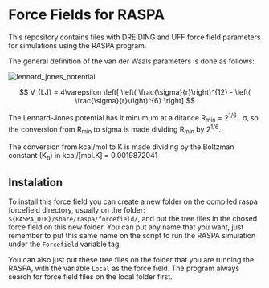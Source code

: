 # Force Fields for RASPA

This repository contains files with DREIDING and UFF force field parameters for simulations using the RASPA program. 

The general definition of the van der Waals parameters is done as follows:

![lennard_jones_potential](https://github.com/lipelopesoliveira/ForceFields/assets/33868364/dbdc9411-036f-49ec-8295-5915adfd1433)

$$
V_{LJ} = 4\varepsilon \left[ \left( \frac{\sigma}{r}\right)^{12} - \left( \frac{\sigma}{r}\right)^{6} \right]
$$

The Lennard-Jones potential has it minumum at a ditance R<sub>min</sub> = 2<sup>1/6</sup> . σ, so the conversion from R<sub>min</sub> to sigma is made dividing R<sub>min</sub> by 2<sup>1/6</sup>.

The conversion from kcal/mol to K is made dividing by the Boltzman constant (K<sub>b</sub>) in kcal/[mol.K] = 0.0019872041


## Instalation 

To install this force field you can create a new folder on the compiled raspa forcefield directory, usually on the folder: `${RASPA_DIR}/share/raspa/forcefield/`, and put the tree files in the chosed force field on this new folder. You can put any name that you want, just remember to put this same name on the script to run the RASPA simulation under the `Forcefield` variable tag. 

You can also just put these tree files on the folder that you are running the RASPA, with the variable `Local` as the force field. The program always search for force field files on the local folder first. 

